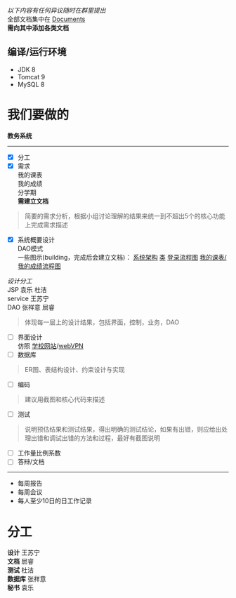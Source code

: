 *以下内容有任何异议随时在群里提出*  
全部文档集中在 [Documents](github.com/a-cup-of-java-CUIT/jwgl/tree/master/Documents)  
**需向其中添加各类文档**

## 编译/运行环境
+ JDK 8
+ Tomcat 9
+ MySQL 8

# 我们要做的
**教务系统**
***
+ [x] 分工
+ [x] 需求  
我的课表  
我的成绩  
分学期  
**需建立文档**
> 简要的需求分析，根据小组讨论理解的结果来统一到不超出5个的核心功能上完成需求描述
+ [x] 系统概要设计  
DAO模式  
一些图示(building，完成后会建立文档)：
[系统架构](https://www.processon.com/view/link/5ea95b697d9c0869dab149b2)
[类](https://www.processon.com/view/link/5eb22543f346fb06e445c11b)
[登录流程图](https://www.processon.com/view/link/5e13f097e4b07ae2d01cb1b8)
[我的课表/我的成绩流程图](https://www.processon.com/view/link/5eba942ff346fb6907ee4533)

*设计分工*  
JSP 袁乐 杜洁  
service 王苏宁  
DAO 张祥意 屈睿  
> 体现每一层上的设计结果，包括界面，控制，业务，DAO
+ [ ] 界面设计  
仿照 [学校网站](http://jwgl.cuit.edu.cn)/[webVPN](http://jwgl-cuit-edu-cn.webvpn.cuit.edu.cn:8118/eams/home.action)
+ [ ] 数据库
> ER图、表结构设计、约束设计与实现
+ [ ] 编码
> 建议用截图和核心代码来描述
+ [ ] 测试
> 说明预估结果和测试结果，得出明确的测试结论，如果有出错，则应给出处理出错和调试出错的方法和过程，最好有截图说明
+ [ ] 工作量比例系数
+ [ ] 答辩/文档
***
+ 每周报告
+ 每周会议
+ 每人至少10日的日工作记录

# 分工
**设计** 王苏宁  
**文档** 屈睿  
**测试** 杜洁  
**数据库** 张祥意  
**秘书** 袁乐  
